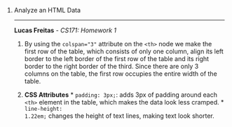 1. Analyze an HTML Data <table>
---

**Lucas Freitas** - *CS171: Homework 1*

  1. By using the <code>colspan="3"</code> attribute on the <code>&lt;th&gt;</code> node we make the first row of the table, which consists of only one column, align its left border to the left border of the first row of the table and its right border to the right border of the third. Since there are only 3 columns on the table, the first row occupies the entire width of the table.

  2. **CSS Attributes**
  	* <code>padding: 3px;</code>: adds 3px of padding around each <code>&lt;th&gt;</code> element in the table, which makes the data look less cramped.
  	* <code>line-height: 1.22em;</code> changes the height of text lines, making text look shorter.